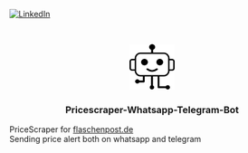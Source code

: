 [![LinkedIn][linkedin-shield]][linkedin-url]

<!-- Project Logo -->
<br />
<p align="center">
    <a href="https://github.com/v1et4nh/Bot_PriceScraper">
        <img src="images/bot-logo.png" alt="Bot-Logo" width="80" height="80">
    </a>  
    <h3 align="center">Pricescraper-Whatsapp-Telegram-Bot</h3>


PriceScraper for <a href="https://www.flaschenpost.de">flaschenpost.de</a> <br>
Sending price alert both on whatsapp and telegram

[linkedin-shield]: https://img.shields.io/badge/-LinkedIn-black.svg?style=for-the-badge&logo=linkedin&colorB=555
[linkedin-url]: https://www.linkedin.com/in/viet-anh-le-cong